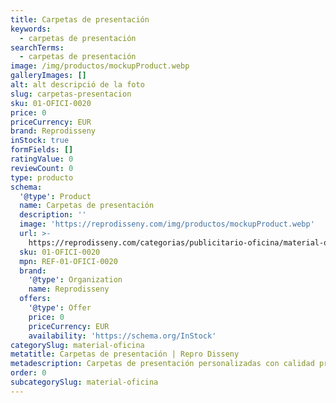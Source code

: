 ```yaml
---
title: Carpetas de presentación
keywords:
  - carpetas de presentación
searchTerms:
  - carpetas de presentación
image: /img/productos/mockupProduct.webp
galleryImages: []
alt: alt descripció de la foto
slug: carpetas-presentacion
sku: 01-OFICI-0020
price: 0
priceCurrency: EUR
brand: Reprodisseny
inStock: true
formFields: []
ratingValue: 0
reviewCount: 0
type: producto
schema:
  '@type': Product
  name: Carpetas de presentación
  description: ''
  image: 'https://reprodisseny.com/img/productos/mockupProduct.webp'
  url: >-
    https://reprodisseny.com/categorias/publicitario-oficina/material-oficina/carpetas-presentacion
  sku: 01-OFICI-0020
  mpn: REF-01-OFICI-0020
  brand:
    '@type': Organization
    name: Reprodisseny
  offers:
    '@type': Offer
    price: 0
    priceCurrency: EUR
    availability: 'https://schema.org/InStock'
categorySlug: material-oficina
metatitle: Carpetas de presentación | Repro Disseny
metadescription: Carpetas de presentación personalizadas con calidad profesional en Cataluña.
order: 0
subcategorySlug: material-oficina
---
```


